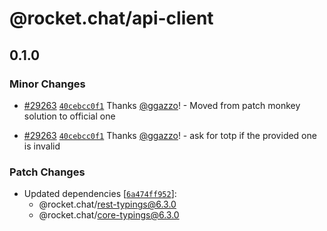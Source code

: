 # @rocket.chat/api-client

## 0.1.0

### Minor Changes

- [#29263](https://github.com/RocketChat/Rocket.Chat/pull/29263) [`40cebcc0f1`](https://github.com/RocketChat/Rocket.Chat/commit/40cebcc0f1ce12b0b0d6fdf497b5399930c713bf) Thanks [@ggazzo](https://github.com/ggazzo)! - Moved from patch monkey solution to official one

- [#29263](https://github.com/RocketChat/Rocket.Chat/pull/29263) [`40cebcc0f1`](https://github.com/RocketChat/Rocket.Chat/commit/40cebcc0f1ce12b0b0d6fdf497b5399930c713bf) Thanks [@ggazzo](https://github.com/ggazzo)! - ask for totp if the provided one is invalid

### Patch Changes

- Updated dependencies [[`6a474ff952`](https://github.com/RocketChat/Rocket.Chat/commit/6a474ff952fea793aac3db226d13fd9a0bb4f35a)]:
  - @rocket.chat/rest-typings@6.3.0
  - @rocket.chat/core-typings@6.3.0

